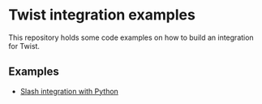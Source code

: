 Twist integration examples
==========================

This repository holds some code examples on how to build an
integration for Twist.

Examples
--------

* [Slash integration with Python](slash_integration/python/)
